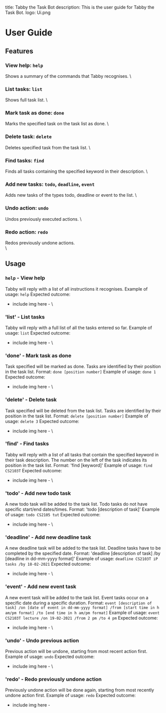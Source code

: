 title: Tabby the Task Bot
description: This is the user guide for Tabby the Task Bot.
logo: Ui.png

# User Guide

## Features 

### View help: `help`
Shows a summary of the commands that Tabby recognises.
\
### List tasks: `list`
Shows full task list.
\
### Mark task as done: `done`
Marks the specified task on the task list as done.
\
### Delete task: `delete`
Deletes specified task from the task list.
\
### Find tasks: `find`
Finds all tasks containing the specified keyword in their description.
\
### Add new tasks: `todo`, `deadline`, `event`
Adds new tasks of the types todo, deadline or event to the list.
\
### Undo action: `undo`
Undos previously executed actions.
\
### Redo action: `redo`
Redos previously undone actions.
\
\
## Usage

### `help` - View help
Tabby will reply with a list of all instructions it recognises.
Example of usage: 
    `help`
Expected outcome:
- include img here -
\
### 'list' - List tasks
Tabby will reply with a full list of all the tasks entered so far.
Example of usage:
    `list`
Expected outcome:
- include img here -
\
### 'done' - Mark task as done
Task specified will be marked as done. Tasks are identified by their position in the task list.
Format: `done [position number]`
Example of usage:
    `done 1`
Expected outcome:
- include img here -
\
### 'delete' - Delete task
Task specified will be deleted from the task list. Tasks are identified by their position in the task list.
Format: `delete [position number]`
Example of usage:
    `delete 3`
Expected outcome:
- include img here -
\
### 'find' - Find tasks
Tabby will reply with a list of all tasks that contain the specified keyword in their task description. The number on the left of the task indicates its position in the task list.
Format: 'find [keyword]'
Example of usage:
    `find CS2103T`
Expected outcome:
- include img here -
\
### 'todo' - Add new todo task
A new todo task will be added to the task list. Todo tasks do not have specific start/end dates/times.
Format: 'todo [description of task]'
Example of usage:
    `todo CS2105 tut`
Expected outcome:
- include img here -
\
### 'deadline' - Add new deadline task
A new deadline task will be added to the task list. Deadline tasks have to be completed by the specified date.
Format: 'deadline [description of task] /by [deadline in dd-mm-yyyy format]'
Example of usage:
    `deadline CS2103T iP tasks /by 18-02-2021`
Expected outcome:
- include img here -
\
### 'event' - Add new event task
A new event task will be added to the task list. Event tasks occur on a specific date during a specific duration.
Format: `event [description of task] /on [date of event in dd-mm-yyyy format] /from [start time in h am/pm format] /to [end time in h am/pm format]`
Example of usage:
    `event CS2103T lecture /on 19-02-2021 /from 2 pm /to 4 pm`
Expected outcome:
- include img here -
\
### 'undo' - Undo previous action
Previous action will be undone, starting from most recent action first.
Example of usage:
    `undo`
Expected outcome:
- include img here -
\
### 'redo' - Redo previously undone action
Previously undone action will be done again, starting from most recently undone action first.
Example of usage:
    `redo`
Expected outcome:
- include img here -